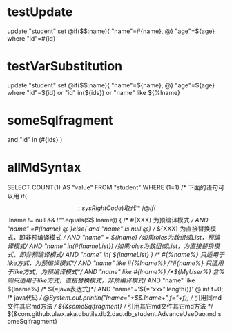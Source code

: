 testUpdate
====
update "student" set 
@if($$:name){
"name"=#{name},
@}
"age"=${age} where "id"=#{id}

testVarSubstitution
====
update "student" set 
@if($$:name){
"name"=${name},
@}
"age"=${age} where "id"=${id} 
or "id" in(${ids})
or "name" like ${%lname}


someSqlfragment
===
and "id" in (#{ids} )


allMdSyntax
====
SELECT COUNT(1) AS "value" FROM "student" WHERE (1=1)
/* 下面的语句可以用 if($$:sysRightCode) 取代 */ 
@ if ($$.lname != null && !"".equals($$.lname)) { 
/* #{XXX} 为预编译模式 */ 
AND "name" =#{lname} 
@ }else{ 
and "name" is null 
@} /* ${XXX} 为直接替换模式，即非预编译模式 */ 
AND "name" = ${lname} 
/*如果roles为数组或List，预编译模式*/
AND "name" in(#{lnameList})
/*如果roles为数组或List，为直接替换模式，即非预编译模式*/ 
AND "name" in( ${lnameList} )
/* #{%name%} 只适用于like方式，为预编译模式*/ 
AND "name" like #{%lname%} 
/*#{name%} 只适用于like方式，为预编译模式*/ 
AND "name" like #{lname%} 
/*${MyUser%} 含%则只适用于like方式，直接替换模式，非预编译模式*/ 
AND "name" like ${lname%} 
/* ${=java表达式}*/ 
AND "name"='${="xxx".length()}'
@ int f=0; 
/* java代码 */ 
@System.out.println("lname="+$$.lname+",f="+f);
/* 引用同md文件其它md方法 */ 
${&someSqlfragment}
/* 引用其它md文件其它md方法  */ 
${&com.github.ulwx.aka.dbutils.db2.dao.db_student.AdvanceUseDao.md:someSqlfragment}






